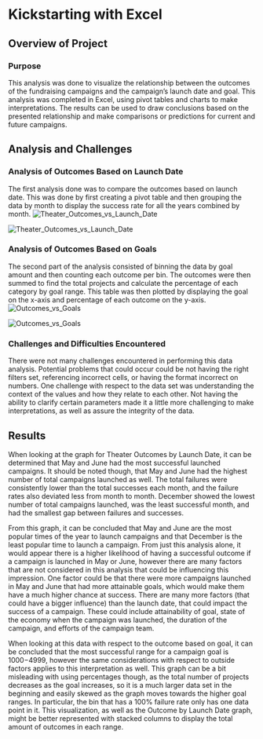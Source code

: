 # Kickstarting with Excel

## Overview of Project

### Purpose
This analysis was done to visualize the relationship between the outcomes of the fundraising campaigns and the campaign’s launch date and goal. This analysis was completed in Excel, using pivot tables and charts to make interpretations. The results can be used to draw conclusions based on the presented relationship and make comparisons or predictions for current and future campaigns.   

## Analysis and Challenges

### Analysis of Outcomes Based on Launch Date
The first analysis done was to compare the outcomes based on launch date. This was done by first creating a pivot table and then grouping the data by month to display the success rate for all the years combined by month. ![Theater_Outcomes_vs_Launch_Date](https://user-images.githubusercontent.com/104689576/167052522-f7d57450-1116-4388-bf0e-b0bf9e9ffeac.png)

![Theater_Outcomes_vs_Launch_Date](https://github.com/erwilhite/kickstarter-analysis/tree/main/Resources/Theater_Outcomes_vs_Launch_Date.png)

### Analysis of Outcomes Based on Goals
The second part of the analysis consisted of binning the data by goal amount and then counting each outcome per bin. The outcomes were then summed to find the total projects and calculate the percentage of each category by goal range. This table was then plotted by displaying the goal on the x-axis and percentage of each outcome on the y-axis.![Outcomes_vs_Goals](https://user-images.githubusercontent.com/104689576/167052624-84955d46-e484-4a26-8cc6-7b7748ab8bf0.png)

![Outcomes_vs_Goals](https://github.com/erwilhite/kickstarter-analysis/tree/main/Resources/Outcomes_vs_Goals.png)

### Challenges and Difficulties Encountered
There were not many challenges encountered in performing this data analysis. Potential problems that could occur could be not having the right filters set, referencing incorrect cells, or having the format incorrect on numbers. One challenge with respect to the data set was understanding the context of the values and how they relate to each other. Not having the ability to clarify certain parameters made it a little more challenging to make interpretations, as well as assure the integrity of the data. 

## Results

When looking at the graph for Theater Outcomes by Launch Date, it can be determined that May and June had the most successful launched campaigns. It should be noted though, that May and June had the highest number of total campaigns launched as well. The total failures were consistently lower than the total successes each month, and the failure rates also deviated less from month to month. December showed the lowest number of total campaigns launched, was the least successful month, and had the smallest gap between failures and successes.

From this graph, it can be concluded that May and June are the most popular times of the year to launch campaigns and that December is the least popular time to launch a campaign. From just this analysis alone, it would appear there is a higher likelihood of having a successful outcome if a campaign is launched in May or June, however there are many factors that are not considered in this analysis that could be influencing this impression. One factor could be that there were more campaigns launched in May and June that had more attainable goals, which would make them have a much higher chance at success. There are many more factors (that could have a bigger influence) than the launch date, that could impact the success of a campaign. These could include attainability of goal, state of the economy when the campaign was launched, the duration of the campaign, and efforts of the campaign team.  

When looking at this data with respect to the outcome based on goal, it can be concluded that the most successful range for a campaign goal is $1000-$4999, however the same considerations with respect to outside factors applies to this interpretation as well. This graph can be a bit misleading with using percentages though, as the total number of projects decreases as the goal increases, so it is a much larger data set in the beginning and easily skewed as the graph moves towards the higher goal ranges. In particular, the bin that has a 100% failure rate only has one data point in it. This visualization, as well as the Outcome by Launch Date graph, might be better represented with stacked columns to display the total amount of outcomes in each range. 
